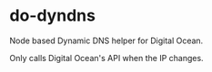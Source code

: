 # do-dyndns
Node based Dynamic DNS helper for Digital Ocean.

Only calls Digital Ocean's API when the IP changes.
